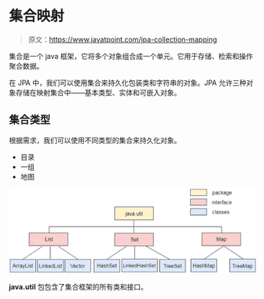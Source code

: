 # 集合映射

> 原文：<https://www.javatpoint.com/jpa-collection-mapping>

集合是一个 java 框架，它将多个对象组合成一个单元。它用于存储、检索和操作聚合数据。

在 JPA 中，我们可以使用集合来持久化包装类和字符串的对象。JPA 允许三种对象存储在映射集合中——基本类型、实体和可嵌入对象。

## 集合类型

根据需求，我们可以使用不同类型的集合来持久化对象。

*   目录
*   一组
*   地图

![JPA Collection Mapping](img/059a316d1ccaf4ddd3d80e6e7b7d151b.png)

**java.util** 包包含了集合框架的所有类和接口。